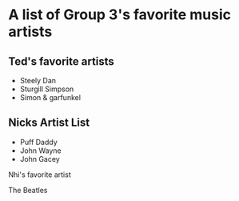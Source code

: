 # A list of Group 3's favorite music artists

## Ted's favorite artists

* Steely Dan
* Sturgill Simpson
* Simon & garfunkel


## Nicks Artist List

* Puff Daddy
* John Wayne
* John Gacey

Nhi's favorite artist

The Beatles
